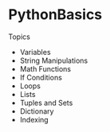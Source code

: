 # PythonBasics
Topics

- Variables
- String Manipulations
- Math Functions
- If Conditions
- Loops
- Lists
- Tuples and Sets
- Dictionary
- Indexing